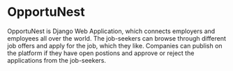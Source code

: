 # OpportuNest

OpportuNest is Django Web Application, which connects employers and employees all over the world. The job-seekers can browse through different job offers and apply for the job, which they like. Companies can publish on the platform if they have open postions and approve or reject the applications from the job-seekers. 

